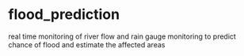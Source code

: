 # flood_prediction
real time monitoring of river flow and rain gauge monitoring to predict chance of flood and estimate the affected areas 
